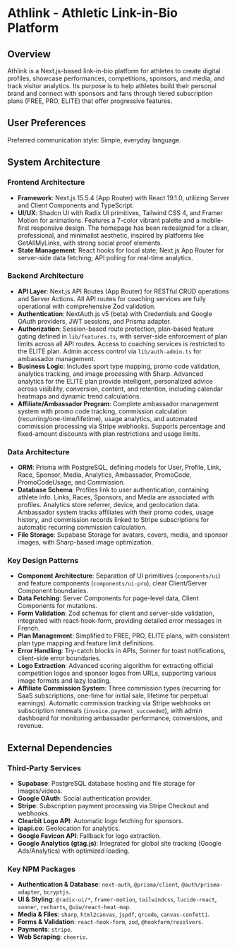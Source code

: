 # Athlink - Athletic Link-in-Bio Platform

## Overview
Athlink is a Next.js-based link-in-bio platform for athletes to create digital profiles, showcase performances, competitions, sponsors, and media, and track visitor analytics. Its purpose is to help athletes build their personal brand and connect with sponsors and fans through tiered subscription plans (FREE, PRO, ELITE) that offer progressive features.

## User Preferences
Preferred communication style: Simple, everyday language.

## System Architecture

### Frontend Architecture
- **Framework**: Next.js 15.5.4 (App Router) with React 19.1.0, utilizing Server and Client Components and TypeScript.
- **UI/UX**: Shadcn UI with Radix UI primitives, Tailwind CSS 4, and Framer Motion for animations. Features a 7-color vibrant palette and a mobile-first responsive design. The homepage has been redesigned for a clean, professional, and minimalist aesthetic, inspired by platforms like GetAllMyLinks, with strong social proof elements.
- **State Management**: React hooks for local state; Next.js App Router for server-side data fetching; API polling for real-time analytics.

### Backend Architecture
- **API Layer**: Next.js API Routes (App Router) for RESTful CRUD operations and Server Actions. All API routes for coaching services are fully operational with comprehensive Zod validation.
- **Authentication**: NextAuth.js v5 (beta) with Credentials and Google OAuth providers, JWT sessions, and Prisma adapter.
- **Authorization**: Session-based route protection, plan-based feature gating defined in `lib/features.ts`, with server-side enforcement of plan limits across all API routes. Access to coaching services is restricted to the ELITE plan. Admin access control via `lib/auth-admin.ts` for ambassador management.
- **Business Logic**: Includes sport type mapping, promo code validation, analytics tracking, and image processing with Sharp. Advanced analytics for the ELITE plan provide intelligent, personalized advice across visibility, conversion, content, and retention, including calendar heatmaps and dynamic trend calculations.
- **Affiliate/Ambassador Program**: Complete ambassador management system with promo code tracking, commission calculation (recurring/one-time/lifetime), usage analytics, and automated commission processing via Stripe webhooks. Supports percentage and fixed-amount discounts with plan restrictions and usage limits.

### Data Architecture
- **ORM**: Prisma with PostgreSQL, defining models for User, Profile, Link, Race, Sponsor, Media, Analytics, Ambassador, PromoCode, PromoCodeUsage, and Commission.
- **Database Schema**: Profiles link to user authentication, containing athlete info. Links, Races, Sponsors, and Media are associated with profiles. Analytics store referrer, device, and geolocation data. Ambassador system tracks affiliates with their promo codes, usage history, and commission records linked to Stripe subscriptions for automatic recurring commission calculation.
- **File Storage**: Supabase Storage for avatars, covers, media, and sponsor images, with Sharp-based image optimization.

### Key Design Patterns
- **Component Architecture**: Separation of UI primitives (`components/ui`) and feature components (`components/ui-pro`), clear Client/Server Component boundaries.
- **Data Fetching**: Server Components for page-level data, Client Components for mutations.
- **Form Validation**: Zod schemas for client and server-side validation, integrated with react-hook-form, providing detailed error messages in French.
- **Plan Management**: Simplified to FREE, PRO, ELITE plans, with consistent plan type mapping and feature limit definitions.
- **Error Handling**: Try-catch blocks in APIs, Sonner for toast notifications, client-side error boundaries.
- **Logo Extraction**: Advanced scoring algorithm for extracting official competition logos and sponsor logos from URLs, supporting various image formats and lazy loading.
- **Affiliate Commission System**: Three commission types (recurring for SaaS subscriptions, one-time for initial sale, lifetime for perpetual earnings). Automatic commission tracking via Stripe webhooks on subscription renewals (`invoice.payment_succeeded`), with admin dashboard for monitoring ambassador performance, conversions, and revenue.

## External Dependencies

### Third-Party Services
- **Supabase**: PostgreSQL database hosting and file storage for images/videos.
- **Google OAuth**: Social authentication provider.
- **Stripe**: Subscription payment processing via Stripe Checkout and webhooks.
- **Clearbit Logo API**: Automatic logo fetching for sponsors.
- **ipapi.co**: Geolocation for analytics.
- **Google Favicon API**: Fallback for logo extraction.
- **Google Analytics (gtag.js)**: Integrated for global site tracking (Google Ads/Analytics) with optimized loading.

### Key NPM Packages
- **Authentication & Database**: `next-auth`, `@prisma/client`, `@auth/prisma-adapter`, `bcryptjs`.
- **UI & Styling**: `@radix-ui/*`, `framer-motion`, `tailwindcss`, `lucide-react`, `sonner`, `recharts`, `@uiw/react-heat-map`.
- **Media & Files**: `sharp`, `html2canvas`, `jspdf`, `qrcode`, `canvas-confetti`.
- **Forms & Validation**: `react-hook-form`, `zod`, `@hookform/resolvers`.
- **Payments**: `stripe`.
- **Web Scraping**: `cheerio`.
